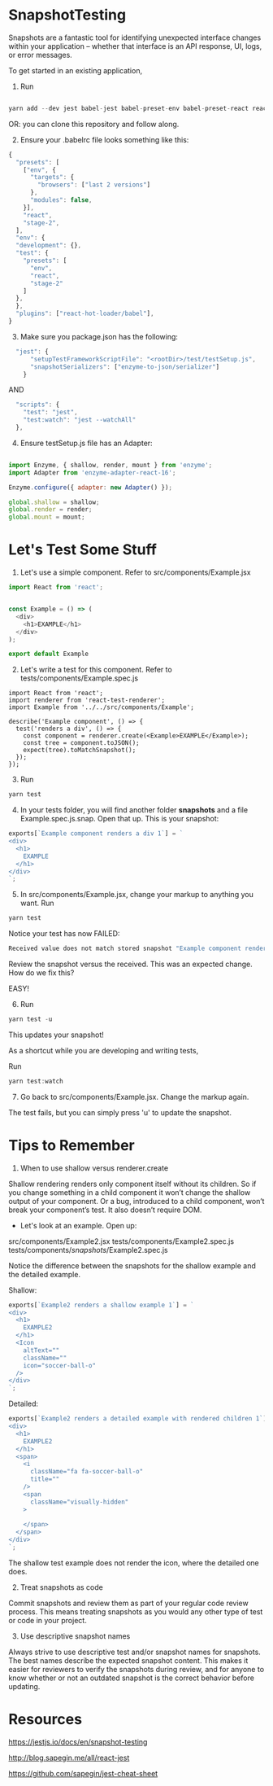 # SnapshotTesting

Snapshots are a fantastic tool for identifying unexpected interface changes within your application – whether that interface is an API response, UI, logs, or error messages.

To get started in an existing application, 

1. Run

```javascript

yarn add --dev jest babel-jest babel-preset-env babel-preset-react react-test-renderer

```

OR: you can clone this repository and follow along.

2. Ensure your .babelrc file looks something like this: 

```javascript
{
  "presets": [
    ["env", {
      "targets": {
        "browsers": ["last 2 versions"]
      },
      "modules": false,
    }],
    "react",
    "stage-2",
  ],
  "env": {
  "development": {},
  "test": {
    "presets": [
      "env",
      "react",
      "stage-2"
    ]
  },
  },
  "plugins": ["react-hot-loader/babel"],
}


```
3. Make sure you package.json has the following:

```javascript
  "jest": {
      "setupTestFrameworkScriptFile": "<rootDir>/test/testSetup.js",
      "snapshotSerializers": ["enzyme-to-json/serializer"]
    }

```
AND

```javascript
  "scripts": {
    "test": "jest",
    "test:watch": "jest --watchAll"
  },

```

4. Ensure testSetup.js file has an Adapter:

```javascript

import Enzyme, { shallow, render, mount } from 'enzyme';
import Adapter from 'enzyme-adapter-react-16';

Enzyme.configure({ adapter: new Adapter() });

global.shallow = shallow;
global.render = render;
global.mount = mount;

```

# Let's Test Some Stuff

1. Let's use a simple component. Refer to src/components/Example.jsx

```javascript
import React from 'react';


const Example = () => (
  <div>
    <h1>EXAMPLE</h1>
  </div>
);

export default Example

```

2. Let's write a test for this component. Refer to tests/components/Example.spec.js

```javascipt
import React from 'react';
import renderer from 'react-test-renderer';
import Example from '../../src/components/Example';

describe('Example component', () => {
  test('renders a div', () => {
    const component = renderer.create(<Example>EXAMPLE</Example>);
    const tree = component.toJSON();
    expect(tree).toMatchSnapshot();
  });
});

```

3. Run
```javascript
yarn test
```

4. In your tests folder, you will find another folder __snapshots__ and a file Example.spec.js.snap. Open that up.
This is your snapshot:

```javascript
exports[`Example component renders a div 1`] = `
<div>
  <h1>
    EXAMPLE
  </h1>
</div>
`;
```
5. In src/components/Example.jsx, change your markup to anything you want.
Run
```javascript
yarn test
```
Notice your test has now FAILED:

```javascript
Received value does not match stored snapshot "Example component renders a div 1".
```

Review the snapshot versus the received. This was an expected change. How do we fix this?

EASY!

6. Run

```javascript
yarn test -u

```

This updates your snapshot!


As a shortcut while you are developing and writing tests, 

Run

```javascript
yarn test:watch

```

7. Go back to src/components/Example.jsx. Change the markup again.

The test fails, but you can simply press 'u' to update the snapshot.



# Tips to Remember

1. When to use shallow versus renderer.create

Shallow rendering renders only component itself without its children. 
So if you change something in a child component it won’t change the shallow output of your component. 
Or a bug, introduced to a child component, won’t break your component’s test. It also doesn’t require DOM.

- Let's look at an example. Open up:

src/components/Example2.jsx
tests/components/Example2.spec.js
tests/components/_snapshots_/Example2.spec.js

Notice the difference between the snapshots for the shallow example and the detailed example.

Shallow:
```javascript
exports[`Example2 renders a shallow example 1`] = `
<div>
  <h1>
    EXAMPLE2
  </h1>
  <Icon
    altText=""
    className=""
    icon="soccer-ball-o"
  />
</div>
`;

```

Detailed:
```javascript
exports[`Example2 renders a detailed example with rendered children 1`] = `
<div>
  <h1>
    EXAMPLE2
  </h1>
  <span>
    <i
      className="fa fa-soccer-ball-o"
      title=""
    />
    <span
      className="visually-hidden"
    >
      
    </span>
  </span>
</div>
`;

```

The shallow test example does not render the icon, where the detailed one does.


2. Treat snapshots as code

Commit snapshots and review them as part of your regular code review process. 
This means treating snapshots as you would any other type of test or code in your project.

3. Use descriptive snapshot names

Always strive to use descriptive test and/or snapshot names for snapshots. 
The best names describe the expected snapshot content. 
This makes it easier for reviewers to verify the snapshots during review, and for anyone to know whether or not an outdated snapshot is the correct behavior before updating.

# Resources

https://jestjs.io/docs/en/snapshot-testing

http://blog.sapegin.me/all/react-jest

https://github.com/sapegin/jest-cheat-sheet
